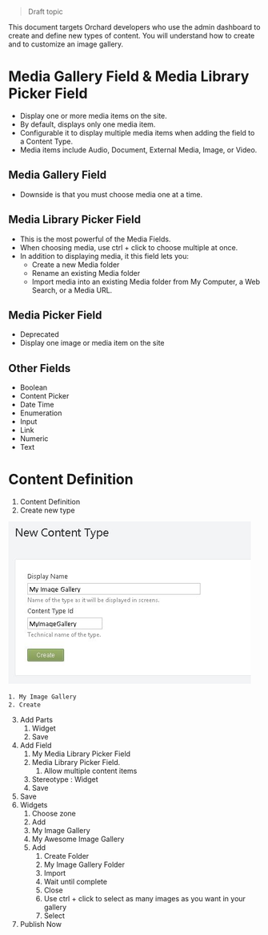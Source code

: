 > Draft topic 

This document targets Orchard developers who use the admin dashboard to create and define new types of content. You will understand how to create and to customize an image gallery.

# Media Gallery Field & Media Library Picker Field
- Display one or more media items on the site.
- By default, displays only one media item. 
- Configurable it to display multiple media items when adding the field to a Content Type.
- Media items include Audio, Document, External Media, Image, or Video.

## Media Gallery Field
- Downside is that you must choose media one at a time.

## Media Library Picker Field
- This is the most powerful of the Media Fields.
- When choosing media, use ctrl + click to choose multiple at once.
- In addition to displaying media, it this field lets you:
	- Create a new Media folder
	- Rename an existing Media folder
	- Import media into an existing Media folder from My Computer, a Web Search, or a Media URL.
	 
## Media Picker Field
- Deprecated
- Display one image or media item on the site 

## Other Fields
- Boolean
- Content Picker 
- Date Time
- Enumeration
- Input
- Link
- Numeric
- Text

# Content Definition

1. Content Definition
2. Create new type

![New content type](/Attachments/Creating-an-image-gallery/new-content-type.jpg)


	1. My Image Gallery
	2. Create
3. Add Parts
	1. Widget
	2. Save
4. Add Field
	1. My Media Library Picker Field
	2. Media Library Picker Field.
		1. Allow multiple content items
	3. Stereotype : Widget 
	3. Save
5. Save
6. Widgets
	1. Choose zone
	2. Add
	3. My Image Gallery
	4. My Awesome Image Gallery
	5. Add 
		1. Create Folder
		2. My Image Gallery Folder
		3. Import 
		4. Wait until complete
		4. Close
		5. Use ctrl + click to select as many images as you want in your gallery
		6. Select
7. Publish Now


